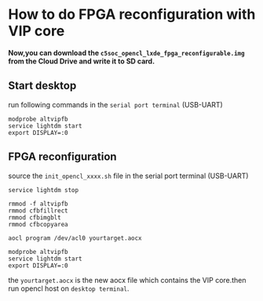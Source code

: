 # How to do FPGA reconfiguration with VIP core

**Now,you can download the `c5soc_opencl_lxde_fpga_reconfigurable.img` from the Cloud Drive and write it to SD card.**

## Start desktop 
run following commands in the `serial port terminal` (USB-UART)
```
modprobe altvipfb
service lightdm start
export DISPLAY=:0

```

## FPGA reconfiguration
source the `init_opencl_xxxx.sh` file in the serial port terminal (USB-UART)

```
service lightdm stop

rmmod -f altvipfb
rmmod cfbfillrect
rmmod cfbimgblt
rmmod cfbcopyarea

aocl program /dev/acl0 yourtarget.aocx
 
modprobe altvipfb
service lightdm start
export DISPLAY=:0
```
the `yourtarget.aocx` is the new aocx file which contains the VIP core.then run opencl host on `desktop terminal`.

